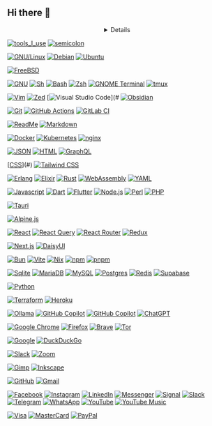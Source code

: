 ## Hi there 👋

<!--
**abitcipher/abitcipher** is a ✨ _special_ ✨ repository because its `README.md` (this file) appears on your GitHub profile.

Here are some ideas to get you started:

- 🔭 I’m currently working on ...
- 🌱 I’m currently learning ...
- 👯 I’m looking to collaborate on ...
- 🤔 I’m looking for help with ...
- 💬 Ask me about ...
- 📫 How to reach me: ...
- 😄 Pronouns: ...
- ⚡ Fun fact: ...
-->

<div align="center" width="50">
<details>
</details>
</div>

[![tools_I_use](https://img.shields.io/badge/-%F0%9F%9A%80%20Tools%20I%20use-orange)](#)
[![semicolon](https://img.shields.io/badge/-%3A-orange)](#)

[![GNU/Linux](https://img.shields.io/badge/Linux-FCC624?style=flat&logo=linux&logoColor=black)](#)
[![Debian](https://img.shields.io/badge/Debian-A81D33?logo=debian&logoColor=fff)](#)
[![Ubuntu](https://img.shields.io/badge/Ubuntu-E95420?logo=ubuntu&logoColor=white)](#)

[![FreeBSD](https://img.shields.io/badge/FreeBSD-990000?style=flat&logo=freebsd&logoColor=white)](#)

[![GNU](https://img.shields.io/badge/GNU-000000?logo=gnu&logoColor=white)](#)
[![Sh](https://img.shields.io/badge/shell-000000?style=flat&logo=sh&logoColor=white)](#)
[![Bash](https://img.shields.io/badge/GNU%20Bash-4EAA25?style=flat&logo=GNU%20Bash&logoColor=white)](#)
[![Zsh](https://img.shields.io/badge/Zsh-F15A24?logo=zsh&logoColor=fff)](#)
[![GNOME Terminal](https://img.shields.io/badge/GNOME%20Terminal-241F31?logo=gnometerminal&logoColor=fff)](#)
[![tmux](https://img.shields.io/badge/tmux-1BB91F?logo=tmux&logoColor=fff)](#)


[![Vim](https://img.shields.io/badge/Vim-%2357A143.svg?&style=flat&logo=vim&logoColor=white)](#)
[![Zed](https://img.shields.io/badge/Zed-white?logo=zedindustries&logoColor=084CCF)](#)
[![Visual Studio Code](https://custom-icon-badges.demolab.com/badge/Visual%20Studio%20Code-0078d7.svg?logo=vsc&logoColor=white)](#
[![Obsidian](https://img.shields.io/badge/Obsidian-%23483699.svg?&logo=obsidian&logoColor=white)](#)


[![Git](https://img.shields.io/badge/Git-F05032?logo=git&logoColor=fff)](#)
[![GitHub Actions](https://img.shields.io/badge/GitHub_Actions-2088FF?logo=github-actions&logoColor=white)](#)
[![GitLab CI](https://img.shields.io/badge/GitLab%20CI-FC6D26?logo=gitlab&logoColor=fff)](#)




[![ReadMe](https://img.shields.io/badge/ReadMe-018EF5?logo=readme&logoColor=fff)](#)
[![Markdown](https://img.shields.io/badge/Markdown-%23000000.svg?logo=markdown&logoColor=white)](#)


[![Docker](https://img.shields.io/badge/Docker-2496ED?logo=docker&logoColor=fff)](#)
[![Kubernetes](https://img.shields.io/badge/Kubernetes-326CE5?logo=kubernetes&logoColor=fff)](#)
[![nginx](https://img.shields.io/badge/nginx-009639?logo=nginx&logoColor=fff)](#)


[![JSON](https://img.shields.io/badge/JSON-000?logo=json&logoColor=fff)](#)
[![HTML](https://img.shields.io/badge/HTML5-E34F26?style=flat&logo=html5&logoColor=white)](#)
[![GraphQL](https://img.shields.io/badge/GraphQL-E10098?logo=graphql&logoColor=fff)](#)

[[CSS](https://img.shields.io/badge/CSS3-1572B6?style=flat&logo=css3&logoColor=white)](#)
[![Tailwind CSS](https://img.shields.io/badge/Tailwind%20CSS-%2338B2AC.svg?logo=tailwind-css&logoColor=white)](#)


[![Erlang](https://img.shields.io/badge/Erlang-A90533?logo=erlang&logoColor=fff)](#)
[![Elixir](https://img.shields.io/badge/Elixir-%234B275F.svg?&logo=elixir&logoColor=white)](#)
[![Rust](https://img.shields.io/badge/Rust-%23000000.svg?e&logo=rust&logoColor=white)](#)
[![WebAssembly](https://img.shields.io/badge/WebAssembly-654FF0?logo=webassembly&logoColor=fff)](#)
[![YAML](https://img.shields.io/badge/YAML-CB171E?logo=yaml&logoColor=fff)](#)

[![Javascript](https://img.shields.io/badge/JavaScript-323330?style=flat&logo=javascript&logoColor=F7DF1E)](#)
[![Dart](https://img.shields.io/badge/Dart-0175C2?style=flat&logo=dart&logoColor=white)](#)
[![Flutter](https://img.shields.io/badge/Flutter-%2302569B.svg?style=flat&logo=Flutter&logoColor=white)](#)
[![Node.js](https://img.shields.io/badge/Node.js-6DA55F?logo=node.js&logoColor=white)](#)
[![Perl](https://img.shields.io/badge/Perl-%2339457E.svg?logo=perl&logoColor=white)](#)
[![PHP](https://img.shields.io/badge/php-%23777BB4.svg?&logo=php&logoColor=white)](#)


[![Tauri](https://img.shields.io/badge/Tauri-24C8D8?logo=tauri&logoColor=fff)](#)


[![Alpine.js](https://img.shields.io/badge/Alpine.js-8BC0D0?logo=alpinedotjs&logoColor=fff)](#)

[![React](https://img.shields.io/badge/React-%2320232a.svg?logo=react&logoColor=%2361DAFB)](#)
[![React Query](https://img.shields.io/badge/React%20Query-FF4154?logo=reactquery&logoColor=fff)](#)
[![React Router](https://img.shields.io/badge/React_Router-CA4245?logo=react-router&logoColor=white)](#)
[![Redux](https://img.shields.io/badge/Redux-764ABC?logo=redux&logoColor=fff)](#)

[![Next.js](https://img.shields.io/badge/Next.js-black?logo=next.js&logoColor=white)](#)
[![DaisyUI](https://img.shields.io/badge/DaisyUI-5A0EF8?logo=daisyui&logoColor=fff)](#)


[![Bun](https://img.shields.io/badge/Bun-000?logo=bun&logoColor=fff)](#)
[![Vite](https://img.shields.io/badge/Vite-646CFF?logo=vite&logoColor=fff)](#)
[![Nix](https://img.shields.io/badge/Nix-5277C3?logo=nixos&logoColor=fff)](#)
[![npm](https://img.shields.io/badge/npm-CB3837?logo=npm&logoColor=fff)](#)
[![pnpm](https://img.shields.io/badge/pnpm-F69220?logo=pnpm&logoColor=fff)](#)



[![Sqlite](https://img.shields.io/badge/SQLite-07405E?style=flat&logo=sqlite&logoColor=white)](#)
[![MariaDB](https://img.shields.io/badge/MariaDB-003545?logo=mariadb&logoColor=white)](#)
[![MySQL](https://img.shields.io/badge/MySQL-4479A1?logo=mysql&logoColor=fff)](#)
[![Postgres](https://img.shields.io/badge/Postgres-%23316192.svg?logo=postgresql&logoColor=white)](#)
[![Redis](https://img.shields.io/badge/Redis-%23DD0031.svg?logo=redis&logoColor=white)](#)
[![Supabase](https://img.shields.io/badge/Supabase-3FCF8E?logo=supabase&logoColor=fff)](#)


[![Python](https://img.shields.io/badge/Python-FFD43B?style=flat&logo=python&logoColor=darkgreen)](#)


[![Terraform](https://img.shields.io/badge/Terraform-844FBA?logo=terraform&logoColor=fff)](#)
[![Heroku](https://img.shields.io/badge/Heroku-430098?logo=heroku&logoColor=fffe)](#)


[![Ollama](https://img.shields.io/badge/Ollama-fff?logo=ollama&logoColor=000)](#)
[![GitHub Copilot](https://img.shields.io/badge/GitHub%20Copilot-000?logo=githubcopilot&logoColor=fff)](#)
[![GitHub Copilot](https://img.shields.io/badge/GitHub%20Copilot-000?logo=githubcopilot&logoColor=fff)](#)
[![ChatGPT](https://img.shields.io/badge/ChatGPT-74aa9c?logo=openai&logoColor=white)](#)




[![Google Chrome](https://img.shields.io/badge/Google%20Chrome-4285F4?logo=GoogleChrome&logoColor=white)](#)
[![Firefox](https://img.shields.io/badge/Firefox-FF7139?logo=Firefox&logoColor=white)](#)
[![Brave](https://img.shields.io/badge/Brave-FB542B?logo=Brave&logoColor=white)](#)
[![Tor](https://img.shields.io/badge/Tor-7D4698?logo=Tor-Browser&logoColor=white)](#)

[![Google](https://img.shields.io/badge/Google-4285F4?logo=google&logoColor=white)](#)
[![DuckDuckGo](https://img.shields.io/badge/DuckDuckGo-FF5722?logo=duckduckgo&logoColor=white)](#)


[![Slack](https://img.shields.io/badge/Slack-4A154B?logo=slack&logoColor=fff)](#)
[![Zoom](https://img.shields.io/badge/Zoom-2D8CFF?logo=zoom&logoColor=white)](#)


[![Gimp](https://img.shields.io/badge/Gimp-5C5543?logo=gimp&logoColor=white)](#)
[![Inkscape](https://img.shields.io/badge/Inkscape-000000?logo=Inkscape&logoColor=white)](#)


[![GitHub](https://img.shields.io/badge/GitHub-%23121011.svg?logo=github&logoColor=white)](#)
[![Gmail](https://img.shields.io/badge/Gmail-D14836?logo=gmail&logoColor=white)](#)

[![Facebook](https://img.shields.io/badge/Facebook-%231877F2.svg?logo=Facebook&logoColor=white)](#)
[![Instagram](https://img.shields.io/badge/Instagram-%23E4405F.svg?logo=Instagram&logoColor=white)](#)
[![LinkedIn](https://custom-icon-badges.demolab.com/badge/LinkedIn-0A66C2?logo=linkedin-white&logoColor=fff)](#)
[![Messenger](https://img.shields.io/badge/Messenger-00B2FF?logo=messenger&logoColor=white)](#)
[![Signal](https://img.shields.io/badge/Signal-3A76F0?logo=signal&logoColor=fff)](#)
[![Slack](https://img.shields.io/badge/Slack-4A154B?logo=slack&logoColor=fff)](#)
[![Telegram](https://img.shields.io/badge/Telegram-2CA5E0?logo=telegram&logoColor=white)](#)
[![WhatsApp](https://img.shields.io/badge/WhatsApp-25D366?logo=whatsapp&logoColor=white)](#)
[![YouTube](https://img.shields.io/badge/YouTube-%23FF0000.svg?logo=YouTube&logoColor=white)](#)
[![YouTube Music](https://img.shields.io/badge/YouTube_Music-FF0000?logo=youtube-music&logoColor=white)](#)



[![Visa](https://img.shields.io/badge/Visa-1A1F71?logo=visa&logoColor=fff)](#)
[![MasterCard](https://img.shields.io/badge/MasterCard-EB001B?logo=mastercard&logoColor=fff)](#)
[![PayPal](https://img.shields.io/badge/PayPal-003087?logo=paypal&logoColor=fff)](#)


